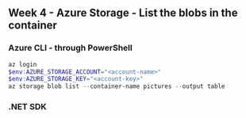 ## Week 4 - Azure Storage - List the blobs in the container

### Azure CLI - through PowerShell
```powershell
az login
$env:AZURE_STORAGE_ACCOUNT="<account-name>"
$env:AZURE_STORAGE_KEY="<account-key>"
az storage blob list --container-name pictures --output table
```


### .NET SDK